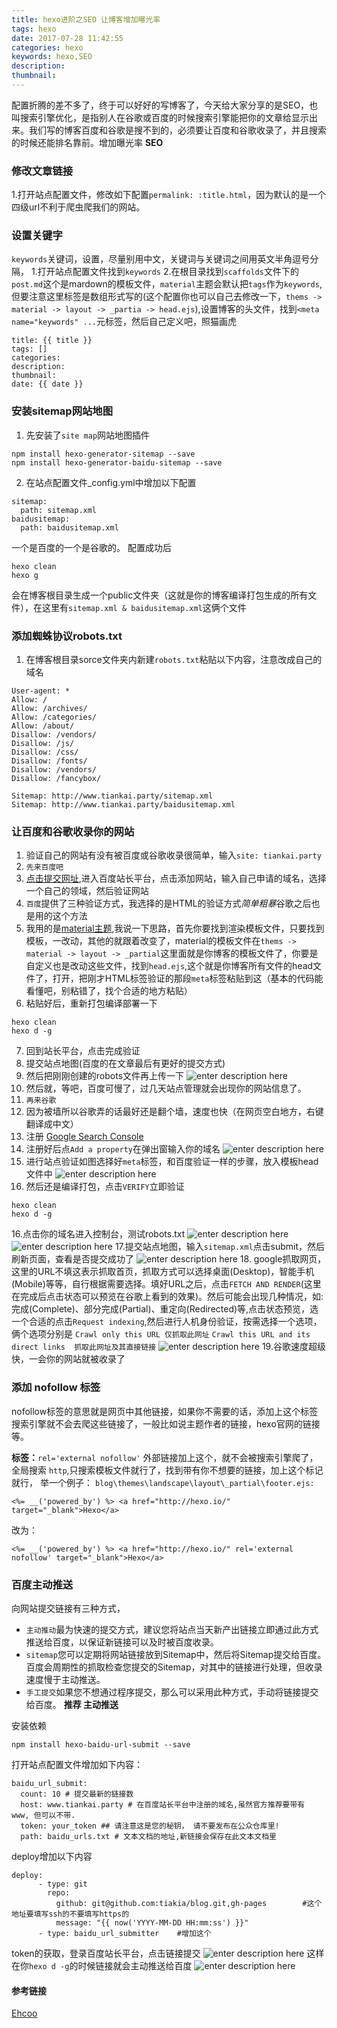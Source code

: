 ```yaml
---
title: hexo进阶之SEO 让博客增加曝光率
tags: hexo
date: 2017-07-28 11:42:55
categories: hexo
keywords: hexo,SEO
description: 
thumbnail:
---
```

配置折腾的差不多了，终于可以好好的写博客了，今天给大家分享的是SEO，也叫搜索引擎优化，是指别人在谷歌或百度的时候搜索引擎能把你的文章给显示出来。我们写的博客百度和谷歌是搜不到的，必须要让百度和谷歌收录了，并且搜索的时候还能排名靠前。增加曝光率
**SEO**
### 修改文章链接
1.打开站点配置文件，修改如下配置`permalink: :title.html`，因为默认的是一个四级url不利于爬虫爬我们的网站。
<!-- more -->
### 设置关键字
`keywords`关键词，设置，尽量别用中文，关键词与关键词之间用英文半角逗号分隔，
1.打开站点配置文件找到`keywords`
2.在根目录找到`scaffolds`文件下的`post.md`这个是mardown的模板文件，`material`主题会默认把`tags`作为`keywords`,但要注意这里标签是数组形式写的(这个配置你也可以自己去修改一下，`thems -> material -> layout -> _partia -> head.ejs`),设置博客的头文件，找到`<meta name="keywords" ...`元标签，然后自己定义吧，照猫画虎

``` stylus
title: {{ title }} 
tags: []
categories:
description: 
thumbnail: 
date: {{ date }} 
```


### 安装sitemap网站地图
1. 先安装了`site map`网站地图插件
``` stylus
npm install hexo-generator-sitemap --save
npm install hexo-generator-baidu-sitemap --save
```
2. 在站点配置文件_config.yml中增加以下配置

``` clean
sitemap:
  path: sitemap.xml
baidusitemap:
  path: baidusitemap.xml
```
一个是百度的一个是谷歌的。
配置成功后
```
hexo clean
hexo g
```
会在博客根目录生成一个public文件夹（这就是你的博客编译打包生成的所有文件），在这里有`sitemap.xml & baidusitemap.xml`这俩个文件
### 添加蜘蛛协议robots.txt
1. 在博客根目录sorce文件夹内新建`robots.txt`粘贴以下内容，注意改成自己的域名

``` stylus
User-agent: *
Allow: /
Allow: /archives/
Allow: /categories/
Allow: /about/
Disallow: /vendors/
Disallow: /js/
Disallow: /css/
Disallow: /fonts/
Disallow: /vendors/
Disallow: /fancybox/

Sitemap: http://www.tiankai.party/sitemap.xml
Sitemap: http://www.tiankai.party/baidusitemap.xml

```
### 让百度和谷歌收录你的网站

1. 验证自己的网站有没有被百度或谷歌收录很简单，输入`site: tiankai.party`
2. `先来百度吧`
3. [点击提交网址](http://zhanzhang.baidu.com/site/index),进入百度站长平台，点击添加网站，输入自己申请的域名，选择一个自己的领域，然后验证网站
4. `百度`提供了三种验证方式，我选择的是HTML的验证方式*简单粗暴*谷歌之后也是用的这个方法
5. 我用的是[material主题](https://github.com/viosey/hexo-theme-material),我说一下思路，首先你要找到渲染模板文件，只要找到模板，一改动，其他的就跟着改变了，material的模板文件在`thems -> material -> layout -> _partial`这里面就是你博客的模板文件了，你要是自定义也是改动这些文件，找到`head.ejs`,这个就是你博客所有文件的head文件了，打开，把刚才HTML标签验证的那段`meta`标签粘贴到这（基本的代码能看懂吧，别粘错了，找个合适的地方粘贴）
6. 粘贴好后，重新打包编译部署一下

``` stylus
hexo clean
hexo d -g 
```
7. 回到站长平台，点击完成验证
8. 提交站点地图(百度的在文章最后有更好的提交方式)
8. 然后把刚刚创建的robots文件再上传一下
![enter description here][1]
9. 然后就，等吧，百度可慢了，过几天站点管理就会出现你的网站信息了。
10. `再来谷歌`
11. 因为被墙所以谷歌弄的话最好还是翻个墙，速度也快（在网页空白地方，右键翻译成中文）
12. 注册 [Google Search Console](https://www.google.com/webmasters/)
13. 注册好后点`Add a property`在弹出窗输入你的域名
![enter description here][2]
14. 进行站点验证如图选择好`meta`标签，和百度验证一样的步骤，放入模板head文件中
 ![enter description here][3]
15. 然后还是编译打包，点击`VERIFY`立即验证
``` stylus
hexo clean
hexo d -g 
```
16.点击你的域名进入控制台，测试robots.txt
![enter description here][4]
![enter description here][5]
17.提交站点地图，输入`sitemap.xml`点击submit，然后刷新页面，查看是否提交成功了
![enter description here][6]
18. google抓取网页，这里的URL不填这表示抓取首页，抓取方式可以选择桌面(Desktop)，智能手机(Mobile)等等，自行根据需要选择。填好URL之后，点击`FETCH AND RENDER`(这里在完成后点击状态可以预览在谷歌上看到的效果)。然后可能会出现几种情况，如:完成(Complete)、部分完成(Partial)、重定向(Redirected)等,点击状态预览，选一个合适的点击`Request indexing`,然后进行人机身份验证，按需选择一个选项，俩个选项分别是
`Crawl only this URL 仅抓取此网址`
 `Crawl this URL and its direct links  抓取此网址及其直接链接`
![enter description here][7]
19.谷歌速度超级快，一会你的网站就被收录了
### 添加 nofollow 标签
nofollow标签的意思就是网页中其他链接，如果你不需要的话，添加上这个标签搜索引擎就不会去爬这些链接了，一般比如说主题作者的链接，hexo官网的链接等。

**标签：**`rel='external nofollow'` 外部链接加上这个，就不会被搜索引擎爬了，
全局搜索 `http`,只搜索模板文件就行了，找到带有你不想要的链接，加上这个标记就行，
举一个例子：
`blog\themes\landscape\layout\_partial\footer.ejs:`

``` stylus
<%= __('powered_by') %> <a href="http://hexo.io/" target="_blank">Hexo</a>
```
改为：
``` stylus
<%= __('powered_by') %> <a href="http://hexo.io/" rel='external nofollow' target="_blank">Hexo</a>
```
### 百度主动推送
向网站提交链接有三种方式，

- `主动推动`最为快速的提交方式，建议您将站点当天新产出链接立即通过此方式推送给百度，以保证新链接可以及时被百度收录。
- `sitemap`您可以定期将网站链接放到Sitemap中，然后将Sitemap提交给百度。百度会周期性的抓取检查您提交的Sitemap，对其中的链接进行处理，但收录速度慢于主动推送。
- `手工提交`如果您不想通过程序提交，那么可以采用此种方式，手动将链接提交给百度。
**推荐 主动推送**

安装依赖

``` stylus
npm install hexo-baidu-url-submit --save
```
打开站点配置文件增加如下内容：

``` stylus
baidu_url_submit:
  count: 10 # 提交最新的链接数
  host: www.tiankai.party # 在百度站长平台中注册的域名,虽然官方推荐要带有 www, 但可以不带.
  token: your_token ## 请注意这是您的秘钥， 请不要发布在公众仓库里!
  path: baidu_urls.txt # 文本文档的地址,新链接会保存在此文本文档里
```
deploy增加以下内容
```
deploy:
      - type: git
        repo:
          github: git@github.com:tiakia/blog.git,gh-pages        #这个地址要填写ssh的不要填写https的     
          message: "{{ now('YYYY-MM-DD HH:mm:ss') }}"
      - type: baidu_url_submitter    #增加这个
```
token的获取，登录百度站长平台，点击链接提交
![enter description here][8]
这样在你`hexo d -g`的时候链接就会主动推送给百度
![enter description here][9]
#### 参考链接
[Ehcoo](http://www.ehcoo.com/seo.html)

  [1]: http://pkafgcch8.bkt.clouddn.com/hexo/SEO/seo_10.png "seo_10"
  [2]: http://pkafgcch8.bkt.clouddn.com/hexo/SEO/addPropetryGoogle.png "addPropetryGoogle"
  [3]: http://pkafgcch8.bkt.clouddn.com/hexo/SEO/valiteGoogle.png "valiteGoogle"
  [4]: http://pkafgcch8.bkt.clouddn.com/hexo/SEO/robotsGoogle.png "robotsGoogle"
  [5]: http://pkafgcch8.bkt.clouddn.com/hexo/SEO/testRobotGoogle.png "testRobotGoogle"
  [6]: http://pkafgcch8.bkt.clouddn.com/hexo/SEO/addSitemapGoogle.png "addSitemapGoogle"
  [7]: http://pkafgcch8.bkt.clouddn.com/hexo/SEO/fetchGoogle.png "fetchGoogle"
  [8]: http://pkafgcch8.bkt.clouddn.com/hexo/SEO/baiduToken.png "baiduToken"
  [9]: http://pkafgcch8.bkt.clouddn.com/hexo/SEO/pushBaiduResult.png "pushBaiduResult"